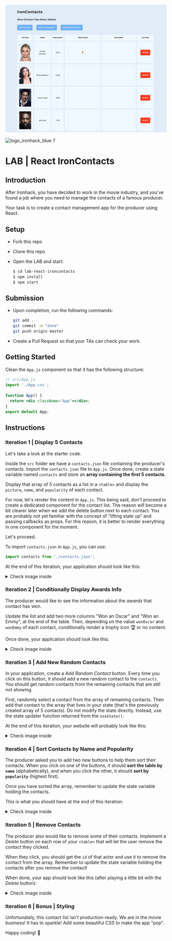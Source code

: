 <img src='/src/images/screenshot.png'>

![logo_ironhack_blue 7](https://user-images.githubusercontent.com/23629340/40541063-a07a0a8a-601a-11e8-91b5-2f13e4e6b441.png)

# LAB | React IronContacts

## Introduction

After Ironhack, you have decided to work in the movie industry, and you've found a job where you need to manage the contacts of a famous producer.

Your task is to create a contact management app for the producer using React.

## Setup

- Fork this repo

- Clone this repo

- Open the LAB and start:

  ```bash
  $ cd lab-react-ironcontacts
  $ npm install
  $ npm start
  ```

## Submission

- Upon completion, run the following commands:

  ```bash
  git add .
  git commit -m "done"
  git push origin master
  ```

- Create a Pull Request so that your TAs can check your work.

## Getting Started

Clean the `App.js` component so that it has the following structure:

```jsx
// src/App.js
import './App.css';

function App() {
  return <div className="App"></div>;
}
export default App;
```

## Instructions

### Iteration 1 | Display 5 Contacts

Let's take a look at the starter code.

Inside the `src` folder we have a `contacts.json` file containing the producer's contacts. Import the `contacts.json` file to `App.js`. Once done, create a state variable named `contacts` and store an **array containing the first 5 contacts**.

Display that array of 5 contacts as a list in a `<table>` and display the `picture`, `name`, and `popularity` of each contact.

For now, let's render the content in `App.js`. This being said, don't proceed to create a dedicated component for the contact list. The reason will become a bit clearer later when we add the delete button next to each contact. You are probably not yet familiar with the concept of "lifting state up" and passing callbacks as props. For this reason, it is better to render everything in one component for the moment.

Let's proceed.

To import `contacts.json` in `App.js`, you can use:

```js
import contacts from './contacts.json';
```

At the end of this iteration, your application should look like this:

<details>
  <summary> Check image inside </summary>

![Screenshot - Iteration 1](https://education-team-2020.s3.eu-west-1.amazonaws.com/web-dev/labs/lab-react-ironcontacts-1.png)

</details>

### Iteration 2 | Conditionally Display Awards Info

The producer would like to see the information about the _awards_ that contact has won.

Update the list and add two more columns "Won an Oscar" and "Won an Emmy", at the end of the table. Then, depending on the value `wonOscar` and `wonEmmy` of each contact, conditionally render a trophy icon :trophy: or no content.

Once done, your application should look like this:

<details>

<summary>Check image inside</summary>

![Screenshot - Iteration 2](https://education-team-2020.s3.eu-west-1.amazonaws.com/web-dev/labs/lab-react-ironcontacts-2.png)

</details>

### Iteration 3 | Add New Random Contacts

In your application, create a _Add Random Contact_ button. Every time you click on this button, it should add a new random contact to the `contacts`. You should get random contacts from the remaining contacts that are still not showing.

First, randomly select a contact from the array of remaining contacts. Then add that contact to the array that lives in your state (that's the previously created array of 5 contacts). Do not modify the state directly. Instead, use the state updater function returned from the `useState()`.

At the end of this iteration, your website will probably look like this:

<details>
  <summary> Check image inside </summary>

![Screenshot - Iteration 3](https://education-team-2020.s3.eu-west-1.amazonaws.com/web-dev/labs/lab-react-ironcontacts-3.png)

</details>

### Iteration 4 | Sort Contacts by Name and Popularity

The producer asked you to add two new buttons to help them sort their contacts. When you click on one of the buttons, it should **sort the table by `name`** (alphabetically), and when you click the other, it should **sort by `popularity`** (highest first).

Once you have sorted the array, remember to update the state variable holding the contacts.

This is what you should have at the end of this iteration:

<details>
  <summary> Check image inside </summary>

![Screenshot - Iteration 4](https://education-team-2020.s3.eu-west-1.amazonaws.com/web-dev/labs/lab-react-ironcontacts-4.png)

</details>

### Iteration 5 | Remove Contacts

The producer also would like to remove some of their contacts. Implement a _Delete_ button on each row of your `<table>` that will let the user remove the contact they clicked.

When they click, you should get the `id` of that actor and use it to remove the contact from the array. Remember to update the state variable holding the contacts after you remove the contact!

When done, your app should look like this (after playing a little bit with the _Delete_ button):

<details>
  <summary> Check image inside </summary>

![Screenshot - Iteration 5](https://education-team-2020.s3.eu-west-1.amazonaws.com/web-dev/labs/lab-react-ironcontacts-5.png)

</details>

### Iteration 6 | Bonus | Styling

Unfortunately, this contact list isn't production-ready. We are in the movie business! It has to sparkle! Add some beautiful CSS to make the app "pop".

Happy coding! :blue_heart:
